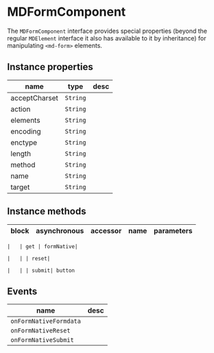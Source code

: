 # MDFormComponent
The `MDFormComponent` interface provides special properties (beyond the regular `MDElement` interface it also has available to it by inheritance) for manipulating `<md-form>` elements.

## Instance properties

name|type|desc
---|---|---
acceptCharset|`String`|
action|`String`|
elements|`String`|
encoding|`String`|
enctype|`String`|
length|`String`|
method|`String`|
name|`String`|
target|`String`|

## Instance methods

block| asynchronous | accessor| name| parameters
---| --- | ---| ---| ---

    |   | get | formNative| 

    |   | | reset| 

    |   | | submit| button

## Events

name|desc
---|---
`onFormNativeFormdata`|
`onFormNativeReset`|
`onFormNativeSubmit`|
